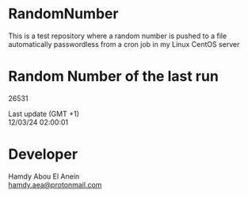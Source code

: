 # RandomNumber    
This is a test repository where a random number is pushed to a file automatically passwordless from a cron job in my Linux CentOS server    
# Random Number of the last run   
26531
      
Last update (GMT +1)    
12/03/24 02:00:01
# Developer    
Hamdy Abou El Anein   
hamdy.aea@protonmail.com
